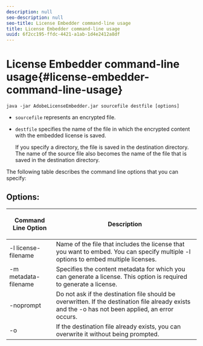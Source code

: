 ```yaml
---
description: null
seo-description: null
seo-title: License Embedder command-line usage
title: License Embedder command-line usage
uuid: 6f2cc195-ffdc-4421-a1ab-1d4e2412a8df
---
```


# License Embedder command-line usage{#license-embedder-command-line-usage}

```
java -jar AdobeLicenseEmbedder.jar sourcefile destfile [options]
```

* `sourcefile` represents an encrypted file. 
* `destfile` specifies the name of the file in which the encrypted content with the embedded license is saved.

  If you specify a directory, the file is saved in the destination directory. The name of the source file also becomes the name of the file that is saved in the destination directory.

The following table describes the command line options that you can specify: 

## Options:

<table frame="all" colsep="1" rowsep="1" class="+ topic/table adobe-d/table " id="table_hnl_2sy_n4">  
 <thead class="- topic/thead "> 
  <tr rowsep="1" class="- topic/row "> 
   <th colname="1" class="- topic/entry entry"> <p class="- topic/p ">Command Line Option </p> </th> 
   <th colname="2" class="- topic/entry entry"> <p class="- topic/p ">Description </p> </th> 
  </tr> 
 </thead>
 <tbody class="- topic/tbody "> 
  <tr rowsep="1" class="- topic/row "> 
   <td colname="1" class="- topic/entry "> <span class="+ topic/ph pr-d/codeph codeph"> -l license-filename </span> </td> 
   <td colname="2" class="- topic/entry "> Name of the file that includes the license that you want to embed. You can specify multiple <span class="codeph"> -l </span> options to embed multiple licenses. </td> 
  </tr> 
  <tr rowsep="1" class="- topic/row "> 
   <td colname="1" class="- topic/entry "> <span class="+ topic/ph pr-d/codeph codeph"> -m metadata-filename </span> </td> 
   <td colname="2" class="- topic/entry "> Specifies the content metadata for which you can generate a license. This option is required to generate a license. </td> 
  </tr> 
  <tr rowsep="1" class="- topic/row "> 
   <td colname="1" class="- topic/entry "> <span class="codeph"> -noprompt </span> </td> 
   <td colname="2" class="- topic/entry "> Do not ask if the destination file should be overwritten. If the destination file already exists and the <span class="codeph"> -o </span> has not been applied, an error occurs. </td> 
  </tr> 
  <tr rowsep="0" class="- topic/row "> 
   <td colname="1" class="- topic/entry "> <span class="codeph"> -o </span> </td> 
   <td colname="2" class="- topic/entry "> If the destination file already exists, you can overwrite it without being prompted. </td> 
  </tr> 
 </tbody> 
</table>

